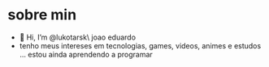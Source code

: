 

# sobre min
- 👋 Hi, I’m @lukotarsk\ joao eduardo
- tenho meus intereses em tecnologias, games, videos, animes e estudos ...
 estou ainda aprendendo a programar
